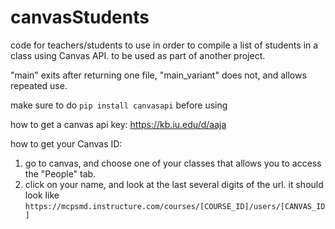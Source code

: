 # canvasStudents
code for teachers/students to use in order to compile a list of students in a class using Canvas API. to be used as part of another project.

"main" exits after returning one file, "main_variant" does not, and allows repeated use. 

make sure to do  ```pip install canvasapi``` before using

how to get a canvas api key: https://kb.iu.edu/d/aaja

how to get your Canvas ID:
 1. go to canvas, and choose one of your classes that allows you to access the "People" tab. 
 2. click on your name, and look at the last several digits of the url. it should look like ```https://mcpsmd.instructure.com/courses/[COURSE_ID]/users/[CANVAS_ID]```
